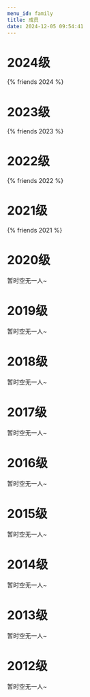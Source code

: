```yaml
---
menu_id: family
title: 成员
date: 2024-12-05 09:54:41
---
```



# 2024级

{% friends 2024 %}

# 2023级

{% friends 2023 %}

# 2022级

{% friends 2022 %}

# 2021级

{% friends 2021 %}

# 2020级

暂时空无一人~

# 2019级

暂时空无一人~

# 2018级

暂时空无一人~

# 2017级

暂时空无一人~

# 2016级

暂时空无一人~

# 2015级

暂时空无一人~

# 2014级

暂时空无一人~

# 2013级

暂时空无一人~

# 2012级

暂时空无一人~
